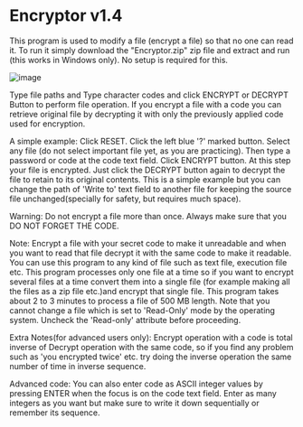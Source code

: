 # Encryptor v1.4

This program is used to modify a file (encrypt a file) so that no one can read it.
To run it simply download the "Encryptor.zip" zip file and extract and run (this works in Windows only). No setup is required for this.

![image](https://github.com/user-attachments/assets/80be7d51-a2f6-4c04-9752-464189dd3272)

Type file paths and Type character codes
and click ENCRYPT or DECRYPT Button to perform file operation.
If you encrypt a file with a code you can retrieve original file by
decrypting it with only the previously applied code used for encryption.

A simple example:
Click RESET.
Click the left blue '?' marked button.
Select any file
(do not select important file yet, as you are practicing).
Then type a password or code at the code text field.
Click ENCRYPT button.
At this step your file is encrypted.
Just click the DECRYPT button again to decrypt the file to
retain to its original contents.
This is a simple example but
you can change the path of 'Write to' text field to another file
for keeping the source file unchanged(specially for safety, but requires much space).


Warning:
Do not encrypt a file more than once.
Always make sure that you DO NOT FORGET THE CODE.

Note:
Encrypt a file with your secret code to make it unreadable
and when you want to read that file decrypt it with the same code to make it readable.
You can use this program to any kind of file such as text file, execution file etc.
This program processes only one file at a time so
if you want to encrypt several files at a time convert them into a single file
(for example making all the files as a zip file etc.)and encrypt that single file.
This program takes about 2 to 3 minutes to process a file of 500 MB length.
Note that you cannot change a file which is set to 'Read-Only' mode by the operating system.
Uncheck the 'Read-only' attribute before proceeding.


Extra Notes(for advanced users only):
Encrypt operation with a code is total inverse of
Decrypt operation with the same code,
so if you find any problem such as 'you encrypted twice' etc.
try doing the inverse operation the same number of time in inverse sequence.


Advanced code:
You can also enter code as ASCII integer values by pressing ENTER
when the focus is on the code text field.
Enter as many integers as you want but
make sure to write it down sequentially or remember its sequence.

